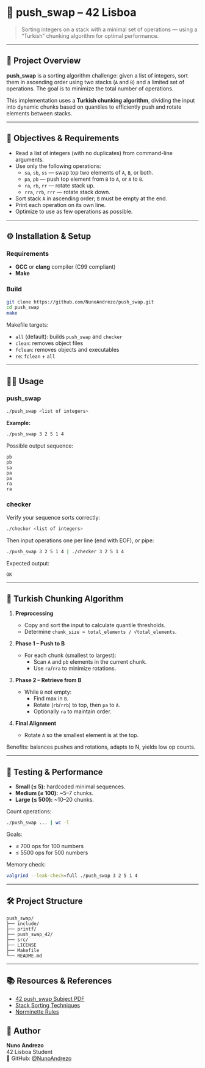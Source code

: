 # 🔀 push_swap – 42 Lisboa

> Sorting integers on a stack with a minimal set of operations — using a “Turkish” chunking algorithm for optimal performance.

---

## 🧠 Project Overview

**push_swap** is a sorting algorithm challenge: given a list of integers, sort them in ascending order using two stacks (`A` and `B`) and a limited set of operations. The goal is to minimize the total number of operations.

This implementation uses a **Turkish chunking algorithm**, dividing the input into dynamic chunks based on quantiles to efficiently push and rotate elements between stacks.

---

## 🎯 Objectives & Requirements

- Read a list of integers (with no duplicates) from command-line arguments.  
- Use only the following operations:  
  - `sa`, `sb`, `ss` — swap top two elements of `A`, `B`, or both.  
  - `pa`, `pb` — push top element from `B` to `A`, or `A` to `B`.  
  - `ra`, `rb`, `rr` — rotate stack up.  
  - `rra`, `rrb`, `rrr` — rotate stack down.  
- Sort stack `A` in ascending order; `B` must be empty at the end.  
- Print each operation on its own line.  
- Optimize to use as few operations as possible.

---

## ⚙️ Installation & Setup

### Requirements

- **GCC** or **clang** compiler (C99 compliant)  
- **Make**

### Build

```bash
git clone https://github.com/NunoAndrezo/push_swap.git
cd push_swap
make
```

Makefile targets:  
- `all` (default): builds `push_swap` and `checker`  
- `clean`: removes object files  
- `fclean`: removes objects and executables  
- `re`: `fclean` + `all`

---

## 🏃‍♂️ Usage

### push_swap

```bash
./push_swap <list of integers>
```

**Example:**

```bash
./push_swap 3 2 5 1 4
```

Possible output sequence:

```
pb
pb
sa
pa
pa
ra
ra
```

### checker

Verify your sequence sorts correctly:

```bash
./checker <list of integers>
```

Then input operations one per line (end with EOF), or pipe:

```bash
./push_swap 3 2 5 1 4 | ./checker 3 2 5 1 4
```

Expected output:

```
OK
```

---

## 🧩 Turkish Chunking Algorithm

1. **Preprocessing**  
   - Copy and sort the input to calculate quantile thresholds.  
   - Determine `chunk_size ≈ total_elements / √total_elements`.

2. **Phase 1 – Push to B**  
   - For each chunk (smallest to largest):  
     - Scan `A` and `pb` elements in the current chunk.  
     - Use `ra`/`rra` to minimize rotations.

3. **Phase 2 – Retrieve from B**  
   - While `B` not empty:  
     - Find max in `B`.  
     - Rotate (`rb`/`rrb`) to top, then `pa` to `A`.  
     - Optionally `ra` to maintain order.

4. **Final Alignment**  
   - Rotate `A` so the smallest element is at the top.

Benefits: balances pushes and rotations, adapts to N, yields low op counts.

---

## 🧪 Testing & Performance

- **Small (≤ 5):** hardcoded minimal sequences.  
- **Medium (≤ 100):** ~5–7 chunks.  
- **Large (≤ 500):** ~10–20 chunks.

Count operations:

```bash
./push_swap ... | wc -l
```

Goals:  
- ≤ 700 ops for 100 numbers  
- ≤ 5500 ops for 500 numbers

Memory check:

```bash
valgrind --leak-check=full ./push_swap 3 2 5 1 4
```

---

## 🛠️ Project Structure

```text
push_swap/
├── include/
├── printf/
├── push_swap_42/
├── src/
├── LICENSE
├── Makefile
└── README.md
```

---

## 📚 Resources & References

- [42 push_swap Subject PDF](https://cdn.intra.42.fr/pdf/push_swap.pdf)  
- [Stack Sorting Techniques](https://www.chrisstinson.com/stack-sort/)  
- [Norminette Rules](https://github.com/42School/norminette)
## 👤 Author

**Nuno Andrezo**  
42 Lisboa Student  
🔗 GitHub: [@NunoAndrezo](https://github.com/NunoAndrezo)
